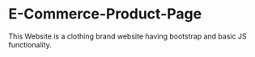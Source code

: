 # E-Commerce-Product-Page
This Website is a clothing brand website having bootstrap and basic JS functionality.
